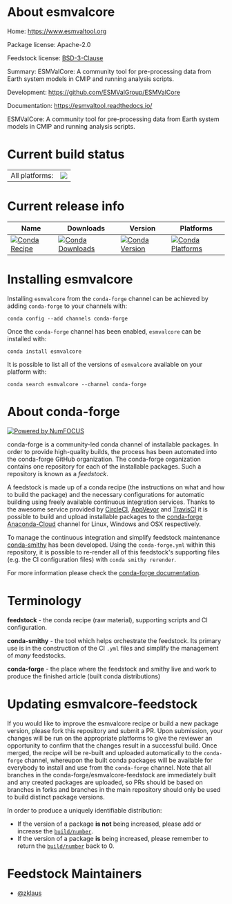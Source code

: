About esmvalcore
================

Home: https://www.esmvaltool.org

Package license: Apache-2.0

Feedstock license: [BSD-3-Clause](https://github.com/conda-forge/esmvalcore-feedstock/blob/master/LICENSE.txt)

Summary: ESMValCore: A community tool for pre-processing data from Earth system models in CMIP and running analysis scripts.

Development: https://github.com/ESMValGroup/ESMValCore

Documentation: https://esmvaltool.readthedocs.io/

ESMValCore: A community tool for pre-processing data from Earth system models in CMIP and running analysis scripts.

Current build status
====================


<table><tr><td>All platforms:</td>
    <td>
      <a href="https://dev.azure.com/conda-forge/feedstock-builds/_build/latest?definitionId=12350&branchName=master">
        <img src="https://dev.azure.com/conda-forge/feedstock-builds/_apis/build/status/esmvalcore-feedstock?branchName=master">
      </a>
    </td>
  </tr>
</table>

Current release info
====================

| Name | Downloads | Version | Platforms |
| --- | --- | --- | --- |
| [![Conda Recipe](https://img.shields.io/badge/recipe-esmvalcore-green.svg)](https://anaconda.org/conda-forge/esmvalcore) | [![Conda Downloads](https://img.shields.io/conda/dn/conda-forge/esmvalcore.svg)](https://anaconda.org/conda-forge/esmvalcore) | [![Conda Version](https://img.shields.io/conda/vn/conda-forge/esmvalcore.svg)](https://anaconda.org/conda-forge/esmvalcore) | [![Conda Platforms](https://img.shields.io/conda/pn/conda-forge/esmvalcore.svg)](https://anaconda.org/conda-forge/esmvalcore) |

Installing esmvalcore
=====================

Installing `esmvalcore` from the `conda-forge` channel can be achieved by adding `conda-forge` to your channels with:

```
conda config --add channels conda-forge
```

Once the `conda-forge` channel has been enabled, `esmvalcore` can be installed with:

```
conda install esmvalcore
```

It is possible to list all of the versions of `esmvalcore` available on your platform with:

```
conda search esmvalcore --channel conda-forge
```


About conda-forge
=================

[![Powered by NumFOCUS](https://img.shields.io/badge/powered%20by-NumFOCUS-orange.svg?style=flat&colorA=E1523D&colorB=007D8A)](http://numfocus.org)

conda-forge is a community-led conda channel of installable packages.
In order to provide high-quality builds, the process has been automated into the
conda-forge GitHub organization. The conda-forge organization contains one repository
for each of the installable packages. Such a repository is known as a *feedstock*.

A feedstock is made up of a conda recipe (the instructions on what and how to build
the package) and the necessary configurations for automatic building using freely
available continuous integration services. Thanks to the awesome service provided by
[CircleCI](https://circleci.com/), [AppVeyor](https://www.appveyor.com/)
and [TravisCI](https://travis-ci.com/) it is possible to build and upload installable
packages to the [conda-forge](https://anaconda.org/conda-forge)
[Anaconda-Cloud](https://anaconda.org/) channel for Linux, Windows and OSX respectively.

To manage the continuous integration and simplify feedstock maintenance
[conda-smithy](https://github.com/conda-forge/conda-smithy) has been developed.
Using the ``conda-forge.yml`` within this repository, it is possible to re-render all of
this feedstock's supporting files (e.g. the CI configuration files) with ``conda smithy rerender``.

For more information please check the [conda-forge documentation](https://conda-forge.org/docs/).

Terminology
===========

**feedstock** - the conda recipe (raw material), supporting scripts and CI configuration.

**conda-smithy** - the tool which helps orchestrate the feedstock.
                   Its primary use is in the construction of the CI ``.yml`` files
                   and simplify the management of *many* feedstocks.

**conda-forge** - the place where the feedstock and smithy live and work to
                  produce the finished article (built conda distributions)


Updating esmvalcore-feedstock
=============================

If you would like to improve the esmvalcore recipe or build a new
package version, please fork this repository and submit a PR. Upon submission,
your changes will be run on the appropriate platforms to give the reviewer an
opportunity to confirm that the changes result in a successful build. Once
merged, the recipe will be re-built and uploaded automatically to the
`conda-forge` channel, whereupon the built conda packages will be available for
everybody to install and use from the `conda-forge` channel.
Note that all branches in the conda-forge/esmvalcore-feedstock are
immediately built and any created packages are uploaded, so PRs should be based
on branches in forks and branches in the main repository should only be used to
build distinct package versions.

In order to produce a uniquely identifiable distribution:
 * If the version of a package **is not** being increased, please add or increase
   the [``build/number``](https://docs.conda.io/projects/conda-build/en/latest/resources/define-metadata.html#build-number-and-string).
 * If the version of a package **is** being increased, please remember to return
   the [``build/number``](https://docs.conda.io/projects/conda-build/en/latest/resources/define-metadata.html#build-number-and-string)
   back to 0.

Feedstock Maintainers
=====================

* [@zklaus](https://github.com/zklaus/)

